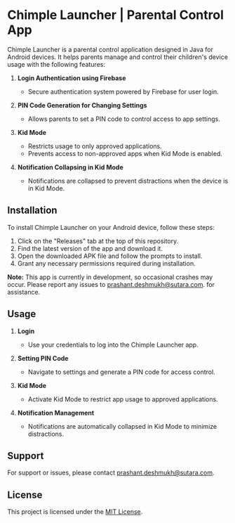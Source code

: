 # Chimple Launcher | Parental Control App

Chimple Launcher is a parental control application designed in Java for Android devices. It helps parents manage and control their children's device usage with the following features:

1. **Login Authentication using Firebase**
   - Secure authentication system powered by Firebase for user login.

2. **PIN Code Generation for Changing Settings**
   - Allows parents to set a PIN code to control access to app settings.

3. **Kid Mode**
   - Restricts usage to only approved applications.
   - Prevents access to non-approved apps when Kid Mode is enabled.

4. **Notification Collapsing in Kid Mode**
   - Notifications are collapsed to prevent distractions when the device is in Kid Mode.


## Installation

To install Chimple Launcher on your Android device, follow these steps:

1. Click on the "Releases" tab at the top of this repository.
2. Find the latest version of the app and download it.
3. Open the downloaded APK file and follow the prompts to install.
4. Grant any necessary permissions required during installation.

**Note:** This app is currently in development, so occasional crashes may occur. Please report any issues to [prashant.deshmukh@sutara.com](mailto:prashant.deshmukh@sutara.com). for assistance.



## Usage

1. **Login**
   - Use your credentials to log into the Chimple Launcher app.
   
2. **Setting PIN Code**
   - Navigate to settings and generate a PIN code for access control.

3. **Kid Mode**
   - Activate Kid Mode to restrict app usage to approved applications.
   
4. **Notification Management**
   - Notifications are automatically collapsed in Kid Mode to minimize distractions.

## Support

For support or issues, please contact [prashant.deshmukh@sutara.com](mailto:prashant.deshmukh@sutara.com).

## License

This project is licensed under the [MIT License](LICENSE).
